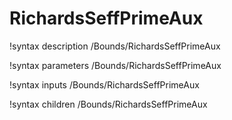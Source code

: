 <!-- MOOSE Documentation Stub: Remove this when content is added. -->

# RichardsSeffPrimeAux
!syntax description /Bounds/RichardsSeffPrimeAux

!syntax parameters /Bounds/RichardsSeffPrimeAux

!syntax inputs /Bounds/RichardsSeffPrimeAux

!syntax children /Bounds/RichardsSeffPrimeAux
